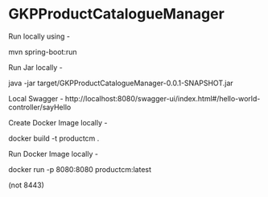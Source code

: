 # GKPProductCatalogueManager


Run locally using -

mvn spring-boot:run

Run Jar locally - 

java -jar target/GKPProductCatalogueManager-0.0.1-SNAPSHOT.jar

Local Swagger -
http://localhost:8080/swagger-ui/index.html#/hello-world-controller/sayHello

Create Docker Image locally - 

docker build -t productcm .

Run Docker Image locally - 

docker run -p 8080:8080 productcm:latest

(not 8443)
